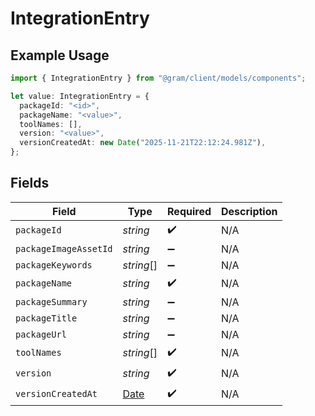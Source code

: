 # IntegrationEntry

## Example Usage

```typescript
import { IntegrationEntry } from "@gram/client/models/components";

let value: IntegrationEntry = {
  packageId: "<id>",
  packageName: "<value>",
  toolNames: [],
  version: "<value>",
  versionCreatedAt: new Date("2025-11-21T22:12:24.981Z"),
};
```

## Fields

| Field                                                                                         | Type                                                                                          | Required                                                                                      | Description                                                                                   |
| --------------------------------------------------------------------------------------------- | --------------------------------------------------------------------------------------------- | --------------------------------------------------------------------------------------------- | --------------------------------------------------------------------------------------------- |
| `packageId`                                                                                   | *string*                                                                                      | :heavy_check_mark:                                                                            | N/A                                                                                           |
| `packageImageAssetId`                                                                         | *string*                                                                                      | :heavy_minus_sign:                                                                            | N/A                                                                                           |
| `packageKeywords`                                                                             | *string*[]                                                                                    | :heavy_minus_sign:                                                                            | N/A                                                                                           |
| `packageName`                                                                                 | *string*                                                                                      | :heavy_check_mark:                                                                            | N/A                                                                                           |
| `packageSummary`                                                                              | *string*                                                                                      | :heavy_minus_sign:                                                                            | N/A                                                                                           |
| `packageTitle`                                                                                | *string*                                                                                      | :heavy_minus_sign:                                                                            | N/A                                                                                           |
| `packageUrl`                                                                                  | *string*                                                                                      | :heavy_minus_sign:                                                                            | N/A                                                                                           |
| `toolNames`                                                                                   | *string*[]                                                                                    | :heavy_check_mark:                                                                            | N/A                                                                                           |
| `version`                                                                                     | *string*                                                                                      | :heavy_check_mark:                                                                            | N/A                                                                                           |
| `versionCreatedAt`                                                                            | [Date](https://developer.mozilla.org/en-US/docs/Web/JavaScript/Reference/Global_Objects/Date) | :heavy_check_mark:                                                                            | N/A                                                                                           |